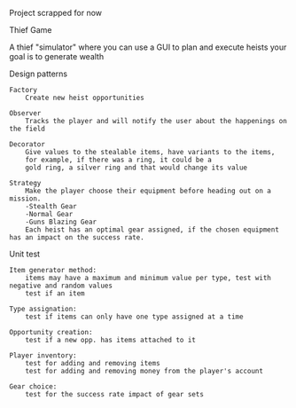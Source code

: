 Project scrapped for now



Thief Game

A thief "simulator" where you can use a GUI to plan and execute heists
your goal is to generate wealth

Design patterns

    Factory
        Create new heist opportunities

    Observer 
        Tracks the player and will notify the user about the happenings on the field

    Decorator
        Give values to the stealable items, have variants to the items,
        for example, if there was a ring, it could be a
        gold ring, a silver ring and that would change its value
        
    Strategy
        Make the player choose their equipment before heading out on a mission.
        -Stealth Gear
        -Normal Gear
        -Guns Blazing Gear
        Each heist has an optimal gear assigned, if the chosen equipment has an impact on the success rate.

Unit test
    
    Item generator method: 
        items may have a maximum and minimum value per type, test with negative and random values
        test if an item 
    
    Type assignation: 
        test if items can only have one type assigned at a time
    
    Opportunity creation:
        test if a new opp. has items attached to it
        
    Player inventory:
        test for adding and removing items
        test for adding and removing money from the player's account
        
    Gear choice:
        test for the success rate impact of gear sets
    
